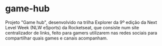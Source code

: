# game-hub

Projeto "Game hub", desenvolvido na trilha Explorer da 9º edição da Next Level Week (NLW eSports) da Rocketseat, que consiste num site centralizador de links, feito para gamers utilizarem nas redes sociais para compartilhar quais games e canais acompanham.
